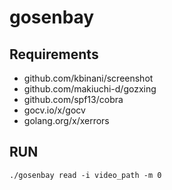 # gosenbay

## Requirements
- github.com/kbinani/screenshot
- github.com/makiuchi-d/gozxing
- github.com/spf13/cobra
- gocv.io/x/gocv
- golang.org/x/xerrors


## RUN
```
./gosenbay read -i video_path -m 0
```
